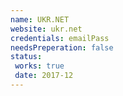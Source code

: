 ```yaml
---
name: UKR.NET
website: ukr.net
credentials: emailPass 
needsPreperation: false
status:
 works: true
 date: 2017-12
---
```

